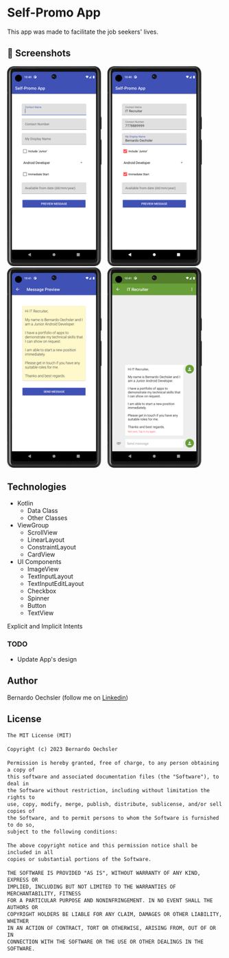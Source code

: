 # Self-Promo App
This app was made to facilitate the job seekers' lives.

## :camera_flash: Screenshots
<!-- You can add more screenshots here if you like -->
<img src="screenshot_main_screen.png" width="220">&emsp;<img src="screenshot_filled_main_screen.png" width="220">&emsp;<img src="screenshot_message_preview.png" width="220">&emsp;<img src="screenshot_message_sent.png" width="220">&emsp;

## Technologies
* Kotlin
  - Data Class
  - Other Classes
* ViewGroup
    * ScrollView
    * LinearLayout
    * ConstraintLayout
    * CardView
* UI Components
  - ImageView
  - TextInputLayout
  - TextInputEditLayout
  - Checkbox
  - Spinner
  - Button
  - TextView

Explicit and Implicit Intents
  
### TODO
- Update App's design

## Author
Bernardo Oechsler (follow me on [Linkedin](https://www.linkedin.com/in/bernardo-oechsler-b84995194))

## License
```
The MIT License (MIT)

Copyright (c) 2023 Bernardo Oechsler

Permission is hereby granted, free of charge, to any person obtaining a copy of
this software and associated documentation files (the "Software"), to deal in
the Software without restriction, including without limitation the rights to
use, copy, modify, merge, publish, distribute, sublicense, and/or sell copies of
the Software, and to permit persons to whom the Software is furnished to do so,
subject to the following conditions:

The above copyright notice and this permission notice shall be included in all
copies or substantial portions of the Software.

THE SOFTWARE IS PROVIDED "AS IS", WITHOUT WARRANTY OF ANY KIND, EXPRESS OR
IMPLIED, INCLUDING BUT NOT LIMITED TO THE WARRANTIES OF MERCHANTABILITY, FITNESS
FOR A PARTICULAR PURPOSE AND NONINFRINGEMENT. IN NO EVENT SHALL THE AUTHORS OR
COPYRIGHT HOLDERS BE LIABLE FOR ANY CLAIM, DAMAGES OR OTHER LIABILITY, WHETHER
IN AN ACTION OF CONTRACT, TORT OR OTHERWISE, ARISING FROM, OUT OF OR IN
CONNECTION WITH THE SOFTWARE OR THE USE OR OTHER DEALINGS IN THE SOFTWARE.
